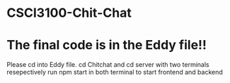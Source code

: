 # CSCI3100-Chit-Chat
<h1>The final code is in the Eddy file!!</h1>
Please cd into Eddy file.
cd Chitchat and cd server with two terminals resepectively
run npm start in both terminal to start frontend and backend
